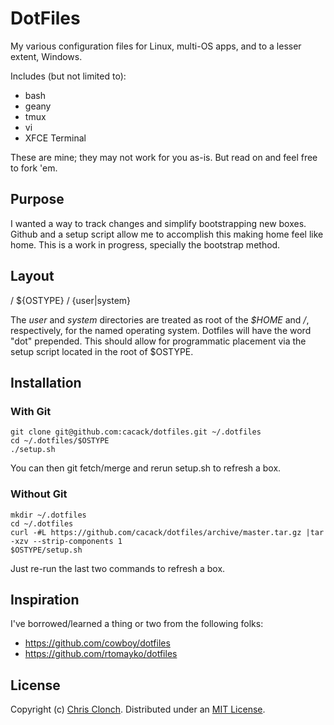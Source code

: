 # DotFiles
My various configuration files for Linux, multi-OS apps, and to a lesser extent, Windows.

Includes (but not limited to):
* bash
* geany
* tmux
* vi
* XFCE Terminal

These are mine; they may not work for you as-is.  But read on and feel free to fork 'em.

## Purpose
I wanted a way to track changes and simplify bootstrapping new boxes.  Github and a setup script allow me to accomplish this making home feel like home.  This is a work in progress, specially the bootstrap method.

## Layout
/ ${OSTYPE} / {user|system}

The _user_ and _system_ directories are treated as root of the _$HOME_ and _/_, respectively, for the named operating system.  Dotfiles will have the word "dot" prepended.  This should allow for programmatic placement via the setup script located in the root of $OSTYPE.

## Installation

### With Git
	git clone git@github.com:cacack/dotfiles.git ~/.dotfiles
	cd ~/.dotfiles/$OSTYPE
	./setup.sh

You can then git fetch/merge and rerun setup.sh to refresh a box.

### Without Git
	mkdir ~/.dotfiles
	cd ~/.dotfiles
	curl -#L https://github.com/cacack/dotfiles/archive/master.tar.gz |tar -xzv --strip-components 1
	$OSTYPE/setup.sh

Just re-run the last two commands to refresh a box.

## Inspiration
I've borrowed/learned a thing or two from the following folks:
* https://github.com/cowboy/dotfiles
* https://github.com/rtomayko/dotfiles

## License
Copyright (c) [Chris Clonch][1]. Distributed under an [MIT License][2].

[1]: http://www.theclonchs.com/chris/
[2]: http://www.opensource.org/licenses/MIT
